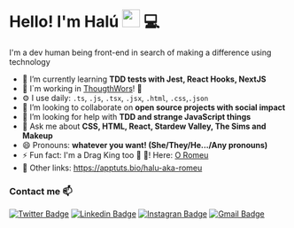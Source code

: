 # Hello! I'm Halú <img src="https://raw.githubusercontent.com/iampavangandhi/iampavangandhi/master/gifs/Hi.gif" width="32px"> :computer:

I'm a dev human being front-end in search of making a difference using technology

- 🌱 I’m currently learning **TDD tests with Jest, React Hooks, NextJS**
- :construction_worker: I`m working in [ThougthWors](https://www.thoughtworks.com/)! 🎉
- ⚙️ I use daily: `.ts`, `.js`, `.tsx`, `.jsx`, `.html`, `.css`,`.json`
- 👯 I’m looking to collaborate on **open source projects with social impact**
- 🤔 I’m looking for help with **TDD and strange JavaScript things**
- 💬 Ask me about **CSS, HTML, React, Stardew Valley, The Sims and Makeup**
- 😄 Pronouns: **whatever you want! (She/They/He.../Any pronouns)**
- ⚡ Fun fact: I'm a Drag King too :crown: :tophat:! Here: [O Romeu](https://www.instagram.com/o_king_romeu/)
- 🔗 Other links: https://apptuts.bio/halu-aka-romeu

### Contact me :mailbox:
[![Twitter Badge](https://img.shields.io/badge/-@haludecassia-1ca0f1?style=flat-square&labelColor=1ca0f1&logo=twitter&logoColor=white&link=https://twitter.com/haludecassia)](https://twitter.com/haludecassia) [![Linkedin Badge](https://img.shields.io/badge/-haludecassia-blue?style=flat-square&logo=Linkedin&logoColor=white&link=https://www.linkedin.com/in/halu-de-cassia/)](https://www.linkedin.com/in/halu-de-cassia/) [![Instagran Badge](https://img.shields.io/badge/-haludecassia.css-e44a82?style=flat-square&logo=Instagram&logoColor=white&link=https://www.instagram.com/halucassia.css)](https://www.instagram.com/halucassia.css) [![Gmail Badge](https://img.shields.io/badge/-haluanedecassia@gmail.com-c14438?style=flat-square&logo=Gmail&logoColor=white&link=mailto:haluanedecassia@gmail.com)](mailto:haluanedecassia@gmail.com)
